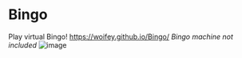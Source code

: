 # Bingo
Play virtual Bingo!
https://woifey.github.io/Bingo/
*Bingo machine not included*
![image](https://user-images.githubusercontent.com/87246869/195826358-86376300-13cb-436e-ac3f-be517da22062.png)
